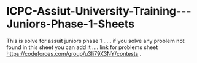 # ICPC-Assiut-University-Training---Juniors-Phase-1-Sheets
This is solve for assuit juniors phase 1 ..... 
if you solve any problem not found in this sheet you can add it .... 
link for problems sheet https://codeforces.com/group/u3Ii79X3NY/contests .
